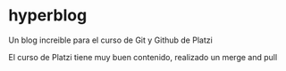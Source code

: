 # hyperblog
Un blog increible para el curso de Git y Github de Platzi

El curso de Platzi tiene muy buen contenido, realizado un merge and pull
